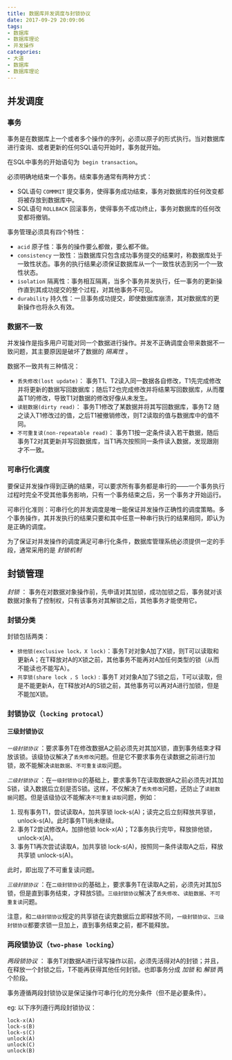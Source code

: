 ```yaml
---
title: 数据库并发调度与封锁协议
date: 2017-09-29 20:09:06
tags:
- 数据库
- 数据库理论 
- 并发操作
categories:
- 大道
- 数据库
- 数据库理论 
---
```


## 并发调度

### 事务

事务是在数据库上一个或者多个操作的序列，必须以原子的形式执行。当对数据库进行查询、或者更新的任何SQL语句开始时，事务就开始。

在SQL中事务的开始语句为` begin transaction`。

必须明确地结束一个事务。结束事务通常有两种方式：
* SQL语句 `COMMMIT` 提交事务，使得事务成功结束，事务对数据库的任何改变都将被存放到数据库中。
* SQL语句 `ROLLBACK` 回滚事务，使得事务不成功终止，事务对数据库的任何改变都将撤销。

事务管理必须具有四个特性：
* `acid` 原子性：事务的操作要么都做，要么都不做。
* `consistency` 一致性：当数据库只包含成功事务提交的结果时，称数据库处于一致性状态。事务的执行结果必须保证数据库从一个一致性状态到另一个一致性状态。
* `isolation` 隔离性：事务相互隔离，当多个事务并发执行，任一事务的更新操作直到其成功提交的整个过程，对其他事务不可见。
* `durability` 持久性：一旦事务成功提交，即使数据库崩溃，其对数据库的更新操作也将永久有效。

### 数据不一致

并发操作是指多用户可能对同一个数据进行操作。并发不正确调度会带来数据不一致问题，其主要原因是破坏了数据的 *隔离性* 。

数据不一致共有三种情况：
* `丢失修改(lost update)`： 事务T1、T2读入同一数据各自修改，T1先完成修改并将更新的数据写回数据库；随后T2也完成修改并将结果写回数据库，从而覆盖T1的修改，导致T1对数据的修改好像从未发生。
* `读脏数据(dirty read)`： 事务T1修改了某数据并将其写回数据库，事务T2 随之读入T1修改过的值，之后T1被撤销修改，则T2读取的值与数据库中的值不同。
* `不可重复读(non-repeatable read)`： 事务T1按一定条件读入若干数据，随后事务T2对其更新并写回数据库，当T1再次按照同一条件读入数据，发现跟刚才不一致。

### 可串行化调度

要保证并发操作得到正确的结果，可以要求所有事务都是串行的——一个事务执行过程时完全不受其他事务影响，只有一个事务结束之后，另一个事务才开始运行。

可串行化准则：可串行化的并发调度是唯一能保证并发操作正确性的调度策略。多个事务操作，其并发执行的结果只要和其中任意一种串行执行的结果相同，即认为是正确的调度。

为了保证对并发操作的调度满足可串行化条件，数据库管理系统必须提供一定的手段，通常采用的是 *封锁机制*

## 封锁管理

*封锁* ： 事务在对数据对象操作前，先申请对其加锁，成功加锁之后，事务就对该数据对象有了控制权，只有该事务对其解锁之后，其他事务才能使用它。

### 封锁分类

封锁包括两类：
* `排他锁(exclusive lock，X lock)`：事务T对对象A加了X锁，则T可以读取和更新A；在T释放对A的X锁之前，其他事务不能再对A加任何类型的锁（从而不能读也不能写A）。
* `共享锁(share lock ，S lock)` : 事务T 对对象A加了S锁之后，T可以读取，但是不能更新A，在T释放对A的S锁之前，其他事务可以再对A进行加锁，但是不能加X锁。

### 封锁协议（`locking protocal`）

#### 三级封锁协议

*`一级封锁协议`*  ：要求事务T在修改数据A之前必须先对其加X锁，直到事务结束才释放该锁。该级协议解决了`丢失修改`问题。但是它不要求事务在读数据之前进行加锁，故不能解决`读脏数据`、`不可重复读取`问题。

*`二级封锁协议`* ：在`一级封锁协议`的基础上，要求事务T在读取数据A之前必须先对其加S锁，读入数据后立刻是否S锁。这样，不仅解决了`丢失修改`问题，还防止了`读脏数据`问题。但是该级协议不能解决`不可重复读取`问题，例如：

1. 现有事务T1，尝试读取A，加共享锁 lock-s(A)；读完之后立刻释放共享锁，unlock-s(A)。此时事务T1尚未继续。
2. 事务T2尝试修改A，加排他锁 lock-x(A)；T2事务执行完毕，释放排他锁，unlock-x(A)。
3. 事务T1再次尝试读取A，加共享锁 lock-s(A)，按照同一条件读取A之后，释放共享锁 unlock-s(A)。

此时，即出现了不可重复读问题。

*`三级封锁协议`* ：在`二级封锁协议`的基础上，要求事务T在读取A之前，必须先对其加S锁，但是直到事务结束，才释放S锁。`三级封锁协议`解决了`丢失修改`、`读脏数据`、`不可重复读`问题。

注意，和`二级封锁协议`规定的共享锁在读完数据后立即释放不同，`一级封锁协议`、`三级封锁协议`都要求锁一旦加上，直到事务结束之前，都不能释放。

### 两段锁协议（`two-phase locking`）

*两段锁协议* ： 事务T对数据A进行读写操作以前，必须先活得对A的封锁；并且，在释放一个封锁之后，T不能再获得其他任何封锁。也即事务分成 *加锁*  和 *解锁* 两个阶段。

事务遵循两段封锁协议是保证操作可串行化的充分条件（但不是必要条件）。

eg: 以下序列遵行两段封锁协议：
```
lock-x(A)
lock-s(B)
lock-s(C)
unlock(A)
unlock(C)
unlock(B)
```

